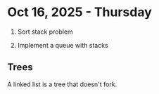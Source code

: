 # Oct 16, 2025 - Thursday

1. Sort stack problem

2. Implement a queue with stacks

## Trees

A linked list is a tree that doesn't fork.
